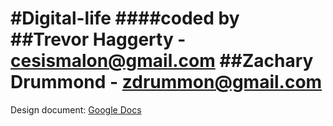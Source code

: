 #Digital-life
####coded by                 
##Trevor Haggerty - cesismalon@gmail.com 
##Zachary Drummond - zdrummon@gmail.com  
========================================

Design document: [Google Docs](https://docs.google.com/document/d/1rphPtCc_cWuHt6nPsrO8QDHxlSxieo9ywmOj1b8cb4s/edit?usp=sharing)
